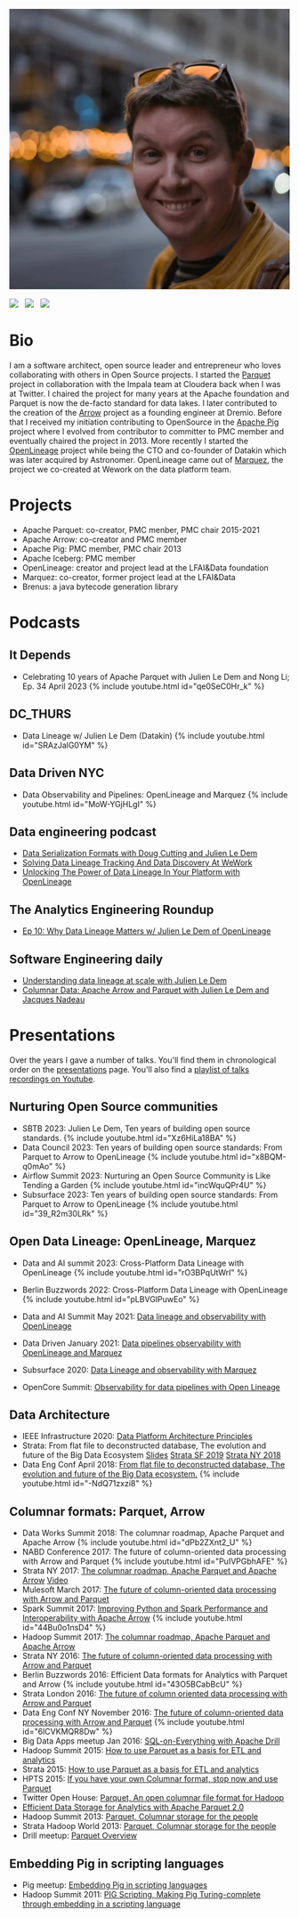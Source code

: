 ![Julien Le Dem](JulienLeDem.jpg "Julien Le Dem")

[<img src="https://linkedin.com/favicon.ico" height="16"/>](https://www.linkedin.com/in/julienledem/) &nbsp; [<img src="https://github.githubassets.com/favicons/favicon.svg" height="16"/>](https://github.com/julienledem) &nbsp; [<img src="https://upload.wikimedia.org/wikipedia/commons/6/6f/Logo_of_Twitter.svg" height="16"/> ](https://twitter.com/J_)

# Bio 
I am a software architect, open source leader and entrepreneur who loves collaborating with others in Open Source projects.
I started the [Parquet](https://parquet.apache.org/) project in collaboration with the Impala team at Cloudera back when I was at Twitter. I chaired the project for many years at the Apache foundation and Parquet is now the de-facto standard for data lakes. I later contributed to the creation of the [Arrow](https://arrow.apache.org/) project as a founding engineer at Dremio.
Before that I received my initiation contributing to OpenSource in the [Apache Pig](https://pig.apache.org/) project where I evolved from contributor to committer to PMC member and eventually chaired the project in 2013.
More recently I started the [OpenLineage](https://openlineage.io) project while being the CTO and co-founder of Datakin which was later acquired by Astronomer. OpenLineage came out of [Marquez](https://marquezproject.ai/), the project we co-created at Wework on the data platform team.

# Projects
- Apache Parquet: co-creator, PMC menber, PMC chair 2015-2021
- Apache Arrow: co-creator and PMC member
- Apache Pig: PMC member, PMC chair 2013
- Apache Iceberg: PMC member
- OpenLineage: creator and project lead at the LFAI&Data foundation
- Marquez: co-creator, former project lead at the LFAI&Data
- Brenus: a java bytecode generation library

# Podcasts

## It Depends
 - Celebrating 10 years of Apache Parquet with Julien Le Dem and Nong Li; Ep. 34 April 2023
{% include youtube.html id="qe0SeC0Hr_k" %}

## DC_THURS
 - Data Lineage w/ Julien Le Dem (Datakin)
{% include youtube.html id="SRAzJalG0YM" %}

## Data Driven NYC
 - Data Observability and Pipelines: OpenLineage and Marquez
{% include youtube.html id="MoW-YGjHLgI" %}

## Data engineering podcast
 - [Data Serialization Formats with Doug Cutting and Julien Le Dem](https://www.dataengineeringpodcast.com/data-serialization-with-doug-cutting-and-julien-le-dem-episode-8)
 - [Solving Data Lineage Tracking And Data Discovery At WeWork](https://www.dataengineeringpodcast.com/marquez-data-lineage-episode-111)
 - [Unlocking The Power of Data Lineage In Your Platform with OpenLineage](https://www.dataengineeringpodcast.com/openlineage-data-lineage-specification-episode-187)

## The Analytics Engineering Roundup
 - [Ep 10: Why Data Lineage Matters w/ Julien Le Dem of OpenLineage](https://roundup.getdbt.com/p/ep-10-why-data-lineage-matters-w)

## Software Engineering daily
 - [Understanding data lineage at scale with Julien Le Dem](https://softwareengineeringdaily.com/2021/07/12/data-lineage-understanding-data-lineage-at-scale-with-julien-le-dem/)
 - [Columnar Data: Apache Arrow and Parquet with Julien Le Dem and Jacques Nadeau](https://softwareengineeringdaily.com/2017/01/13/columnar-data-apache-arrow-and-parquet-with-julien-le-dem-and-jacques-nadeau/)

# Presentations
Over the years I gave a number of talks. You'll find them in chronological order on the [presentations](presentations.md) page.
You'll also find a [playlist of talks recordings on Youtube](https://www.youtube.com/playlist?list=PL-i24QdqiobbMEGrtf1hLmu6ADvtnz3mR).

## Nurturing Open Source communities
 - SBTB 2023: Julien Le Dem, Ten years of building open source standards.
 {% include youtube.html id="Xz6HiLa18BA" %}
 - Data Council 2023: Ten years of building open source standards: From Parquet to Arrow to OpenLineage
 {% include youtube.html id="x8BQM-q0mAo" %}
 - Airflow Summit 2023: Nurturing an Open Source Community is Like Tending a Garden
 {% include youtube.html id="incWquQPr4U" %}
 - Subsurface 2023: Ten years of building open source standards: From Parquet to Arrow to OpenLineage
 {% include youtube.html id="39_R2m30LRk" %}


## Open Data Lineage: OpenLineage, Marquez
 - Data and AI summit 2023: Cross-Platform Data Lineage with OpenLineage
 {% include youtube.html id="rO3BPqUtWrI" %}

 - Berlin Buzzwords 2022: Cross-Platform Data Lineage with OpenLineage
 {% include youtube.html id="pLBVGIPuwEo" %}
 
 - Data and AI Summit May 2021: [Data lineage and observability with OpenLineage](slides/dataandaisummit-datapipelinesobservabilitywithopenlineage1-210622180843.pdf)
 - Data Driven January 2021: [Data pipelines observability with OpenLineage and Marquez](slides/datadrivenjan2021-datapipelinesobservabilityopenlineagemarquez-210205042221.pdf)
 - Subsurface 2020: [Data Lineage and observability with Marquez](slides/datalineageandobservabilitywithmarquezsubsurface2020-200807003708.pdf)
 - OpenCore Summit: [Observability for data pipelines with Open Lineage](slides/opencoresummit-observabilityfordatapipelineswithopenlineage-201218231602.pdf)

## Data Architecture 
 - IEEE Infrastructure 2020: [Data Platform Architecture Principles](slides/dataplatformarchitectureprinciplesieeeinfrastructure20201-201009010526.pdf)
 - Strata: From flat file to deconstructed database, The evolution and future of the Big Data Ecosystem [Slides](slides/stratany2018juliendeconstructed-180913124939.pptx) [Strata SF 2019](https://www.oreilly.com/library/view/from-flat-files/0636920339847/video327689.html) [Strata NY 2018](https://www.oreilly.com/library/view/strata-data-conference/9781492025856/video322901.html)
 - Data Eng Conf April 2018: [From flat file to deconstructed database, The evolution and future of the Big Data ecosystem.](slides/dataengconfsf2018deconstructeddatabase-180419013916.pdf)
 {% include youtube.html id="-NdQ71zxzi8" %}

## Columnar formats: Parquet, Arrow
 - Data Works Summit 2018: The columnar roadmap, Apache Parquet and Apache Arrow
 {% include youtube.html id="dPb2ZXnt2_U" %}
 - NABD Conference 2017: The future of column-oriented data processing with Arrow and Parquet
 {% include youtube.html id="PuIVPGbhAFE" %}
 - Strata NY 2017: [The columnar roadmap, Apache Parquet and Apache Arrow](slides/stratanyj2017parquetarrowroadmap-170928173153.pptx) [Video](https://www.oreilly.com/library/view/strata-data-conference/9781491976326/video316477.html)
 - Mulesoft March 2017: [The future of column-oriented data processing with Arrow and Parquet](slides/mulesoftmar2017parquetarrow-170405025651.pptx)
 - Spark Summit 2017: [Improving Python and Spark Performance and Interoperability with Apache Arrow](slides/sparksummitsf2017v9-170607220323.pptx)
  {% include youtube.html id="44Bu0o1nsD4" %}
 - Hadoop Summit 2017: [The columnar roadmap, Apache Parquet and Apache Arrow](slides/hadoopsummitsj2017parquetarrowroadmap-170615230306.pptx)
 - Strata NY 2016: [The future of column-oriented data processing with Arrow and Parquet](slides/stratany2016parquetarrow-160930180520.pptx)
 - Berlin Buzzwords 2016: Efficient Data formats for Analytics with Parquet and Arrow
 {% include youtube.html id="43O5BCabBcU" %}
 - Strata London 2016: [The future of column oriented data processing with Arrow and Parquet](slides/stratalondonparquetarrow-160602155004.pdf)
 - Data Eng Conf NY November 2016: [The future of column-oriented data processing with Arrow and Parquet](slides/dataengconfnynov2016parquetarrow-161104233001.pptx)
 {% include youtube.html id="6lCVKMQR8Dw" %}
 - Big Data Apps meetup Jan 2016: [SQL-on-Everything with Apache Drill](slides/sqloneverythingwithdrill-160128183101.pdf)
 - Hadoop Summit 2015: [How to use Parquet as a basis for ETL and analytics](slides/howtouseparquethadoopsummitsanjose2015-150616000241-lva1-app6892.pdf)
 - Strata 2015: [How to use Parquet as a basis for ETL and analytics](slides/howtouseparquetstratasanjose2015-150220193807-conversion-gate01.pdf)
 - HPTS 2015: [If you have your own Columnar format, stop now and use Parquet](slides/parquet-hpts-lightning-talk-150930192645-lva1-app6891.pdf)
 - Twitter Open House: [Parquet, An open columnar file format for Hadoop](slides/parquettwitteropenhouse3-130418124327-phpapp02.pdf)
 - [Efficient Data Storage for Analytics with Apache Parquet 2.0](slides/th-210p-ledem-140605203930-phpapp01.pdf)
 - Hadoop Summit 2013: [Parquet, Columnar storage for the people](slides/parquethadoopsummit2013-130627111442-phpapp01.pdf)
 - Strata Hadoop World 2013: [Parquet, Columnar storage for the people](slides/parquetstratanyhadoopworld2013-131029153455-phpapp01.pdf)
 - Drill meetup: [Parquet Overview](slides/parquetoverview-130314004727-phpapp01.ppt)

## Embedding Pig in scripting languages 
 - Pig meetup: [Embedding Pig in scripting languages](slides/presentationpigscripting-110629000548-phpapp01.pptx)
 - Hadoop Summit 2011: [PIG Scripting, Making Pig Turing-complete through embedding in a scripting language](slides/hadoopsummit2011pigscripting-110629233815-phpapp02.pptx)
